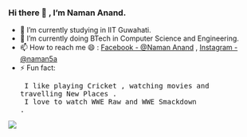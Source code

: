 ### Hi there 👋 , I’m Naman Anand.

- 🔭 I’m currently studying in IIT Guwahati.
- 🌱 I’m currently doing BTech in Computer Science and Engineering.
- 📫 How to reach me 😄 : [Facebook -  @Naman Anand](https://www.facebook.com/profile.php?id=100008493543339) , [Instagram - @naman5a](https://www.instagram.com/naman5a/?hl=en)
- ⚡ Fun fact: <pre> I like playing Cricket , watching movies and travelling New Places .<br /> I love to watch WWE Raw and WWE Smackdown .
                </pre>
<img src="https://github-readme-stats.vercel.app/api?username=Naman-72&&show_icons=true&title_color=F4F704&icon_color=bb2acf&text_color=daf7dc&bg_color=151515">
 <!---
 ––  👯 I’m looking to collaborate on ...
 - 😄 Pronouns: ...
- 🤔 I’m looking for help with ...
- 💬 Ask me about ...
daf7dc
-->
